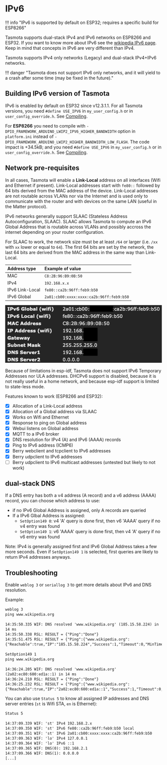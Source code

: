 # IPv6

!!! info "IPv6 is supported by default on ESP32; requires a specific build for ESP8266"

Tasmota supports dual-stack IPv4 and IPv6 networks on ESP8266 and ESP32. If you want to know more about IPv6 see the [wikipedia IPv6 page](https://en.wikipedia.org/wiki/IPv6). Keep in mind that concepts in IPv6 are very different than IPv4.

Tasmota supports IPv4 only networks (Legacy) and dual-stack IPv4+IPv6 networks.

!!! danger "Tasmota does not support IPv6 only networks, and it will yield to a crash after some time (may be fixed in the future)."

## Building IPv6 version of Tasmota

IPv6 is enabled by default on ESP32 since v12.3.1.1.
For all Tasmota versions, you need `#define USE_IPV6` in `my_user_config.h` or in `user_config_override.h`. See [Compiling](Compile-your-build.md).

For **ESP8266** you need to compile with `-DPIO_FRAMEWORK_ARDUINO_LWIP2_IPV6_HIGHER_BANDWIDTH` option in `platform.ini` instead of `-DPIO_FRAMEWORK_ARDUINO_LWIP2_HIGHER_BANDWIDTH_LOW_FLASH`. The code impact is +34.5kB; and you need `#define USE_IPV6` in `my_user_config.h` or in `user_config_override.h`. See [Compiling](Compile-your-build.md).

## Network pre-requisites

In all cases, Tasmota will enable a **Link-Local** address on all interfaces (Wifi and Ethernet if present). Link-Local addresses start with `fe80::` followed by 64 bits derived from the MAC address of the device. Link-Local addresses are not routable across VLANs nor via the Internet and is used only to communicate with the router and with devices on the same LAN (useful in the Matter protocol).

IPv6 networks generally support SLAAC (Stateless Address Autoconfiguration, SLAAC). SLAAC allows Tasmota to compute an IPv6 Global Address that is routable across VLANs and possibly accross the internet depending on your router configuration.

For SLAAC to work, the network size must be at least `/64` or larger (i.e. `/xx` with `xx` lower or equal to `64`). The first 64 bits are set by the network, the last 64 bits are derived from the MAC address in the same way than Link-Local.

Address type|Example of value
:---|:---
MAC|`C8:2B:96:B9:0B:50`
IPv4|`192.168.x.x`
IPv6 Link-Local|`fe80::ca2b:96ff:feb9:b50`
IPv6 Global|`2a01:cb00:xxxx:xxxx:ca2b:96ff:feb9:b50`

![IPv6 console example](_media/ipv6.png)

Because of limitations in esp-idf, Tasmota does not support IPv6 Temporary Addresses nor ULA addresses. DHCPv6 support is disabled, because it is not really useful in a home network, and because esp-idf support is limited to state-less mode.

Features known to work (ESP8266 and ESP32):

- [x] Allocation of a Link-Local address
- [x] Allocation of a Global address via SLAAC
- [x] Works on Wifi and Ethernet
- [x] Response to ping on Global address
- [x] Webui listens on Global address
- [x] MQTT to a IPv6 broker
- [x] DNS resolution for IPv4 (A) and IPv6 (AAAA) records
- [x] Ping to IPv6 address (ICMP6)
- [x] Berry webclient and tcpclient to IPv6 addresses
- [x] Berry udpclient to IPv6 addresses
- [ ] Berry udpclient to IPv6 multicast addresses (untested but likely to not work)

## dual-stack DNS

If a DNS entry has both a v4 address (A record) and a v6 address (AAAA) record, you can choose which address to use:

- if no IPv6 Global Address is assigned, only A records are queried
- If a IPv6 Glbal Address is assigned:
  - `SetOption149 0`: v4 'A' query is done first, then v6 'AAAA' query if no v4 entry was found
  - `SetOption149 1`: v6 'AAAA' query is done first, then v4 'A' query if no v6 entry was found

Note: IPv4 is generally assigned first and IPv6 Global Address takes a few more seconds. Even if `SetOption149 1` is selected, first queries are likely to return IPv4 addresses anyways.

## Troubleshooting

Enable `weblog 3` or `seriallog 3` to get more details about IPv6 and DNS resolution.

Example:

```
weblog 3
ping www.wikipedia.org

14:35:50.335 WIF: DNS resolved 'www.wikipedia.org' (185.15.58.224) in 14 ms
14:35:50.338 RSL: RESULT = {"Ping":"Done"}
14:35:51.475 RSL: RESULT = {"Ping":{"www.wikipedia.org":{"Reachable":true,"IP":"185.15.58.224","Success":1,"Timeout":0,"MinTime":17,"MaxTime":17,"AvgTime":17}}}

SetOption149 1
ping www.wikipedia.org

14:36:24.205 WIF: DNS resolved 'www.wikipedia.org' (2a02:ec80:600:ed1a::1) in 14 ms
14:36:24.210 RSL: RESULT = {"Ping":"Done"}
14:36:25.232 RSL: RESULT = {"Ping":{"www.wikipedia.org":{"Reachable":true,"IP":"2a02:ec80:600:ed1a::1","Success":1,"Timeout":0,"MinTime":24,"MaxTime":24,"AvgTime":24}}}
```

You can also use `Status 5` to know all assigned IP addresses and DNS server entries (`st` is Wifi STA, `en` is Ethernet):

```
Status 5

14:37:09.339 WIF: 'st' IPv4 192.168.2.x
14:37:09.350 WIF: 'st' IPv6 fe80::ca2b:96ff:feb9:b50 local
14:37:09.351 WIF: 'st' IPv6 2a01:cb00:xxxx:xxxx:ca2b:96ff:feb9:b50 
14:37:09.363 WIF: 'lo' IPv4 127.0.0.1
14:37:09.364 WIF: 'lo' IPv6 ::1 
14:37:09.365 WIF: DNS(0): 192.168.2.1
14:37:09.366 WIF: DNS(1): 0.0.0.0
[...]
```
